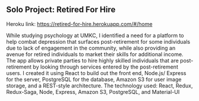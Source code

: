 ## Solo Project: Retired For Hire

Heroku link: https://retired-for-hire.herokuapp.com/#/home

While studying psychology at UMKC, I identified a need for a platform to help combat depression that surfaces post-retirement for some individuals due to lack of engagement in the community, while also providing an avenue for retired individuals to market their skills for additional income.
The app allows private parties to hire highly skilled individuals that are post-retirement by looking through services entered by the post-retirement users.
I created it using React to build out the front end, Node.js/ Express for the server, PostgreSQL for the database, Amazon S3 for user image storage, and a REST-style architecture.
The technology used: React, Redux, Redux-Saga, Node, Express, Amazon S3, PostgreSQL, and Material-UI
